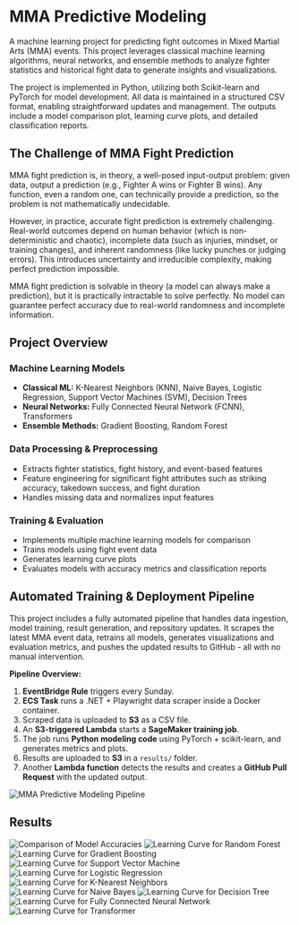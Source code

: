# MMA Predictive Modeling

A machine learning project for predicting fight outcomes in Mixed Martial Arts (MMA) events. This project leverages classical machine learning algorithms, neural networks, and ensemble methods to analyze fighter statistics and historical fight data to generate insights and visualizations.

The project is implemented in Python, utilizing both Scikit-learn and PyTorch for model development. All data is maintained in a structured CSV format, enabling straightforward updates and management. The outputs include a model comparison plot, learning curve plots, and detailed classification reports.

## The Challenge of MMA Fight Prediction

MMA fight prediction is, in theory, a well-posed input-output problem: given data, output a prediction (e.g., Fighter A wins or Fighter B wins). Any function, even a random one, can technically provide a prediction, so the problem is not mathematically undecidable.

However, in practice, accurate fight prediction is extremely challenging. Real-world outcomes depend on human behavior (which is non-deterministic and chaotic), incomplete data (such as injuries, mindset, or training changes), and inherent randomness (like lucky punches or judging errors). This introduces uncertainty and irreducible complexity, making perfect prediction impossible.

MMA fight prediction is solvable in theory (a model can always make a prediction), but it is practically intractable to solve perfectly. No model can guarantee perfect accuracy due to real-world randomness and incomplete information.

## Project Overview

### Machine Learning Models

- **Classical ML:** K-Nearest Neighbors (KNN), Naive Bayes, Logistic Regression, Support Vector Machines (SVM), Decision Trees
- **Neural Networks:** Fully Connected Neural Network (FCNN), Transformers
- **Ensemble Methods:** Gradient Boosting, Random Forest

### Data Processing & Preprocessing

- Extracts fighter statistics, fight history, and event-based features
- Feature engineering for significant fight attributes such as striking accuracy, takedown success, and fight duration
- Handles missing data and normalizes input features

### Training & Evaluation

- Implements multiple machine learning models for comparison
- Trains models using fight event data
- Generates learning curve plots
- Evaluates models with accuracy metrics and classification reports

## Automated Training & Deployment Pipeline

This project includes a fully automated pipeline that handles data ingestion, model training, result generation, and repository updates. It scrapes the latest MMA event data, retrains all models, generates visualizations and evaluation metrics, and pushes the updated results to GitHub - all with no manual intervention.

**Pipeline Overview:**

1. **EventBridge Rule** triggers every Sunday.
2. **ECS Task** runs a .NET + Playwright data scraper inside a Docker container.
3. Scraped data is uploaded to **S3** as a CSV file.
4. An **S3-triggered Lambda** starts a **SageMaker training job**.
5. The job runs **Python modeling code** using PyTorch + scikit-learn, and generates metrics and plots.
6. Results are uploaded to **S3** in a `results/` folder.
7. Another **Lambda function** detects the results and creates a **GitHub Pull Request** with the updated output.

![MMA Predictive Modeling Pipeline](aws/images/aws-pipeline.png)

## Results

![Comparison of Model Accuracies](results/model_accuracy_comparison.png)
![Learning Curve for Random Forest](results/learning_curve_Random_Forest.png)
![Learning Curve for Gradient Boosting](results/learning_curve_Gradient_Boosting.png)
![Learning Curve for Support Vector Machine](results/learning_curve_SVM.png)
![Learning Curve for Logistic Regression](results/learning_curve_Logistic_Regression.png)
![Learning Curve for K-Nearest Neighbors](results/learning_curve_KNN.png)
![Learning Curve for Naive Bayes](results/learning_curve_Naive_Bayes.png)
![Learning Curve for Decision Tree](results/learning_curve_Decision_Tree.png)
![Learning Curve for Fully Connected Neural Network](results/learning_curve_FCNN.png)
![Learning Curve for Transformer](results/learning_curve_Transformer.png)

